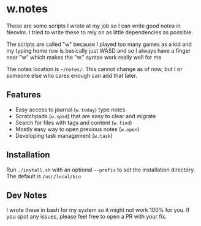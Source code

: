 # w.notes

These are some scripts I wrote at my job so I can write good notes in Neovim. I 
tried to write these to rely on as little dependencies as possible.

The scripts are called "w" because I played too many games as a kid and my typing
home row is basically just WASD and so I always have a finger near "w" which
makes the "w.<thing>" syntax work really well for me </run-on-sentence>

The notes location is `~/notes/`. This cannot change as of now, but I or someone
else who cares enough can add that later.

## Features

* Easy access to journal (`w.today`) type notes
* Scratchpads (`w.spad`) that are easy to clear and migrate
* Search for files with tags and content (`w.find`)
* Mostly easy way to open previous notes (`w.open`)
* Developing task management (`w.task`)

## Installation

Run `./install.sh` with an optional `--prefix` to set the installation directory.
The default is `/usr/local/bin`

## Dev Notes

I wrote these in bash for my system so it might not work 100% for you. If you
spot any issues, please feel free to open a PR with your fix.
